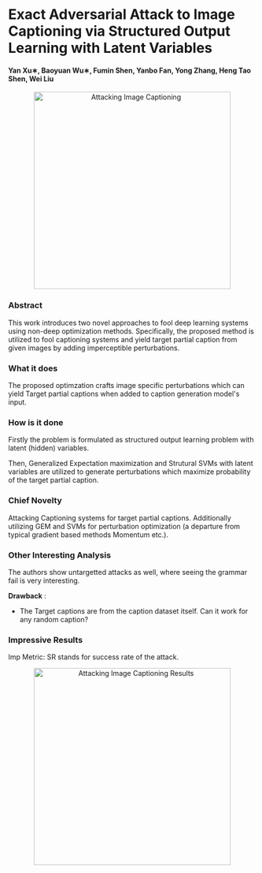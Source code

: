 # Exact Adversarial Attack to Image Captioning via Structured Output Learning with Latent Variables

#### Yan Xu∗, Baoyuan Wu∗, Fumin Shen, Yanbo Fan, Yong Zhang, Heng Tao Shen, Wei Liu

<p align="center">
  <img src="cvpr_2018/img/captioning.png" height="400" title="Attacking Image Captioning">
</p>

### Abstract

This work introduces two novel approaches to fool deep learning systems using non-deep optimization methods. Specifically, the proposed method is utilized to fool captioning systems and yield target partial caption from given images by adding imperceptible perturbations.

### What it does

The proposed optimzation crafts image specific perturbations which can yield Target partial captions when added to caption generation model's input.

### How is it done

Firstly the problem is formulated as  structured output learning problem with latent (hidden) variables.

Then, Generalized Expectation maximization and Strutural SVMs with latent variables are utilized to generate perturbations which maximize probability of the target partial caption.   

### Chief Novelty

Attacking Captioning systems for target partial captions. Additionally utilizing GEM and SVMs for perturbation optimization (a departure from typical gradient based methods Momentum etc.). 

### Other Interesting Analysis

The authors show untargetted attacks as well, where seeing the grammar fail is very interesting. 

**Drawback** :  

* The Target captions are from the caption dataset itself. Can it work for any random caption?

### Impressive Results

Imp Metric: SR stands for success rate of the attack.

<p align="center">
  <img src="cvpr_2018/img/captioning_table.png" height="400" title="Attacking Image Captioning Results">
</p>
